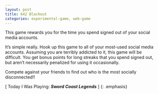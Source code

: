 ```yaml
---
layout: post
title: 642 Blackout
categories: experimental-game, web-game
---
```

This game rewards you for the time you spend signed out of your social media accounts.

It’s simple really.  Hook up this game to all of your most-used social media accounts.  Assuming you are terribly addicted to it, this game will be difficult.  You get bonus points for long streaks that you spend signed out, but aren’t necessarily penalized for using it occasionally.

Compete against your friends to find out who is the most socially disconnected!!

[ Today I Was Playing: ***Sword Coast Legends*** ]
{: .emphasis}